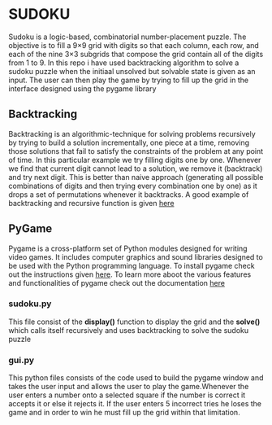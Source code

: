 # SUDOKU
Sudoku is a logic-based, combinatorial number-placement puzzle. The objective is to fill a 9×9 grid with digits so that each column, each row, and each of the nine 3×3 subgrids that compose the grid contain all of the digits from 1 to 9. 
In this repo i have used backtracking algorithm to solve a sudoku puzzle when the initiaal unsolved but solvable state is given as an input. The user can then play the game by trying to fill up the grid in the interface designed using the pygame library

## Backtracking
Backtracking is an algorithmic-technique for solving problems recursively by trying to build a solution incrementally, one piece at a time, removing those solutions that fail to satisfy the constraints of the problem at any point of time.
In this particular example we try filling digits one by one. Whenever we find that current digit cannot lead to a solution, we remove it (backtrack) and try next digit. This is better than naive approach (generating all possible combinations of digits and then trying every combination one by one) as it drops a set of permutations whenever it backtracks.
A good example of backtracking and recursive function is given [here](https://youtu.be/8lhxIOAfDss)

## PyGame
Pygame is a cross-platform set of Python modules designed for writing video games. It includes computer graphics and sound libraries designed to be used with the Python programming language. To install pygame check out the instructions given [here](https://www.pygame.org/wiki/GettingStarted).
To learn more aboot the various features and functionalities of pygame check out the documentation [here](https://www.pygame.org/docs/)

### sudoku.py
This file consist of the **display()** function to display the grid and the **solve()** which calls itself recursively and uses backtracking to solve the sudoku puzzle

### gui.py
This python files consists of the code used to build the pygame window and takes the user input and allows the user to play the game.Whenever the user enters a number onto a selected square if the number is correct it accepts it or else it rejects
 it. If the user enters 5 incorrect tries he loses the game and in order to win he must fill up the grid within that limitation.
